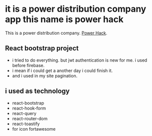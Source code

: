 # it is a power distribution company app this name is power hack

This is a power distribution company. [Power Hack](https://power-hack-73d03.web.app/).

## React bootstrap project

* i tried to do everything. but jwt authentication is new for me. i used before firebase.
* i mean if i could get a another day i could finish it.
* and i used in my site pagination.

## i used as technology 
* react-bootstrap
* react-hook-form
* react-query
* react-router-dom
* react-toastify
* for icon fortawesome


